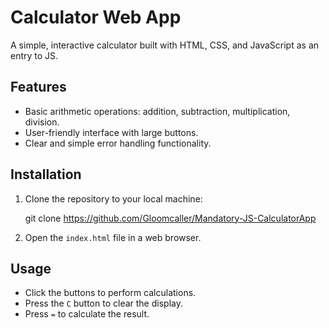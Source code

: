 # Calculator Web App

A simple, interactive calculator built with HTML, CSS, and JavaScript as an entry to JS.

## Features

- Basic arithmetic operations: addition, subtraction, multiplication, division.
- User-friendly interface with large buttons.
- Clear and simple error handling functionality.

## Installation

1. Clone the repository to your local machine:

   git clone https://github.com/Gloomcaller/Mandatory-JS-CalculatorApp

2. Open the `index.html` file in a web browser.

## Usage

- Click the buttons to perform calculations.
- Press the `C` button to clear the display.
- Press `=` to calculate the result.
